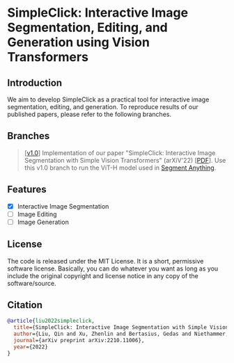 # SimpleClick: Interactive Image Segmentation, Editing, and Generation using Vision Transformers

## Introduction
We aim to develop SimpleClick as a practical tool for interactive image segmentation, editing, and generation. To reproduce results of our published papers, please refer to the following branches.

## Branches

> \[[v1.0](https://github.com/uncbiag/SimpleClick/tree/v1.0)] Implementation of our paper "SimpleClick: Interactive Image Segmentation with Simple Vision Transformers" (arXiV'22) [[PDF](https://arxiv.org/pdf/2210.11006.pdf)]. Use this v1.0 branch to run the ViT-H model used in [Segment Anything](https://github.com/facebookresearch/segment-anything).

## Features
- [x] Interactive Image Segmentation
- [ ]  Image Editing
- [ ]  Image Generation

## License
The code is released under the MIT License. It is a short, permissive software license. Basically, you can do whatever you want as long as you include the original copyright and license notice in any copy of the software/source. 

## Citation
```bibtex
@article{liu2022simpleclick,
  title={SimpleClick: Interactive Image Segmentation with Simple Vision Transformers},
  author={Liu, Qin and Xu, Zhenlin and Bertasius, Gedas and Niethammer, Marc},
  journal={arXiv preprint arXiv:2210.11006},
  year={2022}
}
```
